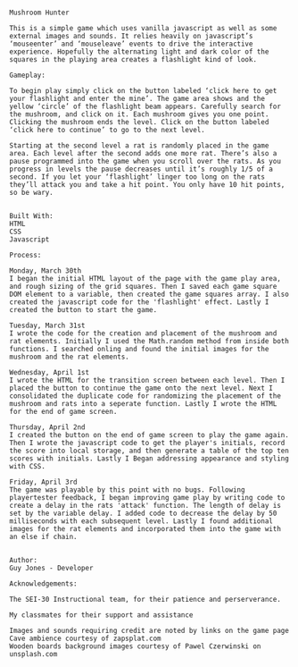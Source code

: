 
																		Mushroom Hunter
	
	This is a simple game which uses vanilla javascript as well as some external images and sounds. It relies heavily on javascript’s ‘mouseenter’ and ‘mouseleave’ events to drive the interactive experience. Hopefully the alternating light and dark color of the squares in the playing area creates a flashlight kind of look. 

	Gameplay:

	To begin play simply click on the button labeled ‘click here to get your flashlight and enter the mine’. The game area shows and the yellow ‘circle’ of the flashlight beam appears. Carefully search for the mushroom, and click on it. Each mushroom gives you one point. Clicking the mushroom ends the level. Click on the button labeled ‘click here to continue’ to go to the next level.

	Starting at the second level a rat is randomly placed in the game area. Each level after the second adds one more rat. There’s also a pause programmed into the game when you scroll over the rats. As you progress in levels the pause decreases until it’s roughly 1/5 of a second. If you let your ‘flashlight’ linger too long on the rats they’ll attack you and take a hit point. You only have 10 hit points, so be wary.


	Built With:
	HTML
	CSS
	Javascript

	Process:

	Monday, March 30th
	I began the initial HTML layout of the page with the game play area, and rough sizing of the grid squares. Then I saved each game square DOM element to a variable, then created the game squares array. I also created the javascript code for the 'flashlight' effect. Lastly I created the button to start the game.

	Tuesday, March 31st
	I wrote the code for the creation and placement of the mushroom and rat elements. Initially I used the Math.random method from inside both functions. I searched onling and found the initial images for the mushroom and the rat elements.  

	Wednesday, April 1st
	I wrote the HTML for the transition screen between each level. Then I placed the button to continue the game onto the next level. Next I consolidated the duplicate code for randomizing the placement of the mushroom and rats into a seperate function. Lastly I wrote the HTML for the end of game screen. 

	Thursday, April 2nd
	I created the button on the end of game screen to play the game again. Then I wrote the javascript code to get the player's initials, record the score into local storage, and then generate a table of the top ten scores with initials. Lastly I Began addressing appearance and styling with CSS.

	Friday, April 3rd
	The game was playable by this point with no bugs. Following playertester feedback, I began improving game play by writing code to create a delay in the rats 'attack' function. The length of delay is set by the variable delay. I added code to decrease the delay by 50 milliseconds with each subsequent level. Lastly I found additional images for the rat elements and incorporated them into the game with an else if chain. 


	Author:
	Guy Jones - Developer

	Acknowledgements:

	The SEI-30 Instructional team, for their patience and perserverance.

	My classmates for their support and assistance

	Images and sounds requiring credit are noted by links on the game page
	Cave ambience courtesy of zapsplat.com
	Wooden boards background images courtesy of Pawel Czerwinski on unsplash.com